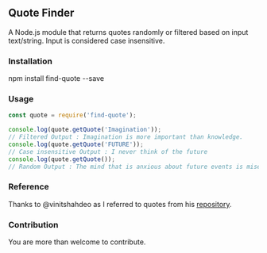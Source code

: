 ## Quote Finder
A Node.js module that returns quotes randomly or filtered based on input text/string. 
Input is considered case insensitive. 

### Installation
npm install find-quote --save

### Usage
```javascript
const quote = require('find-quote');

console.log(quote.getQuote('Imagination')); 
// Filtered Output : Imagination is more important than knowledge.
console.log(quote.getQuote('FUTURE')); 
// Case insensitive Output : I never think of the future
console.log(quote.getQuote()); 
// Random Output : The mind that is anxious about future events is miserable.
```
### Reference
Thanks to @vinitshahdeo as I referred to quotes from his [repository][]. 

### Contribution
You are more than welcome to contribute.

[repository]: <https://github.com/vinitshahdeo/inspirational-quotes>